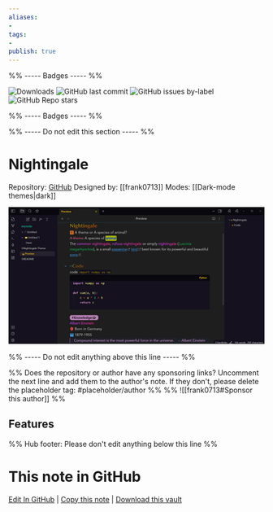 ```yaml
---
aliases:
- 
tags: 
- 
publish: true
---
```


%% ----- Badges ----- %%

![Downloads](https://img.shields.io/badge/downloads-2106-573E7A?style=for-the-badge&logo=)
![GitHub last commit](https://img.shields.io/github/last-commit/frank0713/nightingale-obsidian?color=573E7A&label=last%20update&logo=github&style=for-the-badge)
![GitHub issues by-label](https://img.shields.io/github/issues/frank0713/nightingale-obsidian/help%20wanted?color=573E7A&logo=github&style=for-the-badge) 
![GitHub Repo stars](https://img.shields.io/github/stars/frank0713/nightingale-obsidian?color=573E7A&logo=github&style=for-the-badge)

%% ----- Badges ----- %%

%% ----- Do not edit this section ----- %%

# Nightingale

Repository: [GitHub](https://github.com/frank0713/nightingale-obsidian)
Designed by: [[frank0713]]
Modes: [[Dark-mode themes|dark]]



![screenshot](https://github.com/frank0713/nightingale-obsidian/raw/HEAD/image/cover.png)

%% ----- Do not edit anything above this line ----- %% 

%% Does the repository or author have any sponsoring links? Uncomment the next line and add them to the author's note. If they don't, please delete the placeholder tag: #placeholder/author %%
%% ![[frank0713#Sponsor this author]] %%


## Features



%% Hub footer: Please don't edit anything below this line %%

# This note in GitHub

<span class="git-footer">[Edit In GitHub](https://github.dev/obsidian-community/obsidian-hub/blob/main/02%20-%20Community%20Expansions/02.05%20All%20Community%20Expansions/Themes/Nightingale.md "git-hub-edit-note") | [Copy this note](https://raw.githubusercontent.com/obsidian-community/obsidian-hub/main/02%20-%20Community%20Expansions/02.05%20All%20Community%20Expansions/Themes/Nightingale.md "git-hub-copy-note") | [Download this vault](https://github.com/obsidian-community/obsidian-hub/archive/refs/heads/main.zip "git-hub-download-vault") </span>
